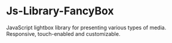 # Js-Library-FancyBox
  JavaScript lightbox library for presenting various types of media. Responsive, touch-enabled and customizable. 
